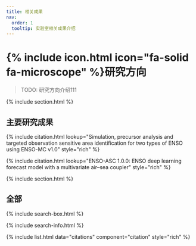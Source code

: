 ```yaml
---
title: 相关成果
nav:
  order: 1
  tooltip: 实验室相关成果介绍
---
```


# {% include icon.html icon="fa-solid fa-microscope" %}研究方向

> TODO: 研究方向介绍111

{% include section.html %}

## 主要研究成果

{% include citation.html lookup="Simulation, precursor analysis and targeted observation sensitive area identification for two types of ENSO using ENSO-MC v1.0" style="rich" %}

{% include citation.html lookup="ENSO-ASC 1.0.0: ENSO deep learning forecast model with a multivariate air–sea coupler" style="rich" %}

{% include section.html %}

## 全部

{% include search-box.html %}

{% include search-info.html %}

{% include list.html data="citations" component="citation" style="rich" %}
